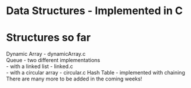 # Data Structures - Implemented in C

# Structures so far
Dynamic Array - dynamicArray.c\
Queue - two different implementations\
    - with a linked list - linked.c\
    - with a circular array - circular.c
Hash Table
		- implemented with chaining\
There are many more to be added in the coming weeks!

